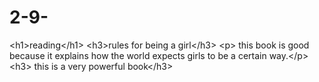 # 2-9-
&lt;h1>reading&lt;/h1> &lt;h3>rules for being a girl&lt;/h3> &lt;p> this book is good because it explains how the world expects girls to be a certain way.&lt;/p> &lt;h3> this is a very powerful book&lt;/h3>
